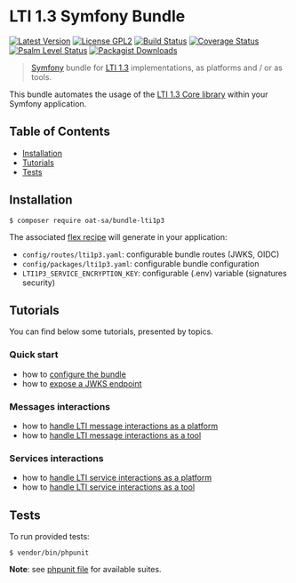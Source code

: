 # LTI 1.3 Symfony Bundle

[![Latest Version](https://img.shields.io/github/tag/oat-sa/bundle-lti1p3.svg?style=flat&label=release)](https://github.com/oat-sa/bundle-lti1p3/tags)
[![License GPL2](http://img.shields.io/badge/licence-LGPL%202.1-blue.svg)](http://www.gnu.org/licenses/lgpl-2.1.html)
[![Build Status](https://github.com/oat-sa/bundle-lti1p3/actions/workflows/build.yaml/badge.svg?branch=master)](https://github.com/oat-sa/bundle-lti1p3/actions)
[![Coverage Status](https://coveralls.io/repos/github/oat-sa/bundle-lti1p3/badge.svg?branch=master)](https://coveralls.io/github/oat-sa/bundle-lti1p3?branch=master)
[![Psalm Level Status](https://shepherd.dev/github/oat-sa/bundle-lti1p3/level.svg)](https://shepherd.dev/github/oat-sa/bundle-lti1p3)
[![Packagist Downloads](http://img.shields.io/packagist/dt/oat-sa/bundle-lti1p3.svg)](https://packagist.org/packages/oat-sa/bundle-lti1p3)

> [Symfony](https://symfony.com/) bundle for [LTI 1.3](http://www.imsglobal.org/spec/lti/v1p3) implementations, as platforms and / or as tools.

This bundle automates the usage of the [LTI 1.3 Core library](https://github.com/oat-sa/lib-lti1p3-core) within your Symfony application.

## Table of Contents

- [Installation](#installation)
- [Tutorials](#tutorials)
- [Tests](#tests)

## Installation

```console
$ composer require oat-sa/bundle-lti1p3
```

The associated [flex recipe](https://github.com/symfony/recipes-contrib/tree/master/oat-sa/bundle-lti1p3) will generate in your application:
 - `config/routes/lti1p3.yaml`: configurable bundle routes (JWKS, OIDC)
 - `config/packages/lti1p3.yaml`: configurable bundle configuration
 - `LTI1P3_SERVICE_ENCRYPTION_KEY`: configurable (.env) variable (signatures security)

## Tutorials

You can find below some tutorials, presented by topics.

### Quick start

- how to [configure the bundle](doc/quickstart/configuration.md)
- how to [expose a JWKS endpoint](doc/quickstart/jwks.md)

### Messages interactions

- how to [handle LTI message interactions as a platform](doc/message/platform.md)
- how to [handle LTI message interactions as a tool](doc/message/tool.md)

### Services interactions

- how to [handle LTI service interactions as a platform](doc/service/platform.md)
- how to [handle LTI service interactions as a tool](doc/service/tool.md)

## Tests

To run provided tests:

```console
$ vendor/bin/phpunit
```

**Note**: see [phpunit file](phpunit.xml.dist) for available suites.
